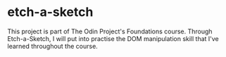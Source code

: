 # etch-a-sketch

This project is part of The Odin Project's Foundations course. Through Etch-a-Sketch, I will put into practise the DOM manipulation skill that I've learned throughout the course.